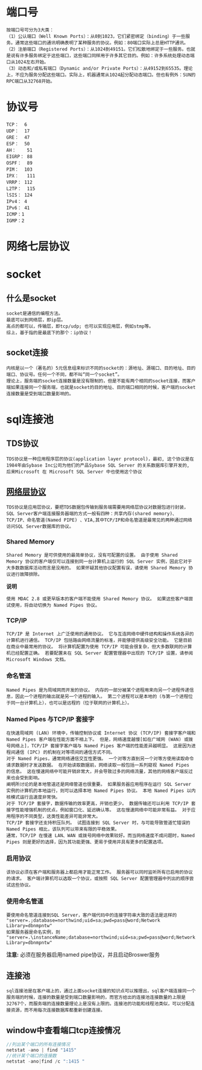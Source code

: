 # 端口号
    按端口号可分为3大类：
    （1）公认端口（Well Known Ports）：从0到1023，它们紧密绑定（binding）于一些服务。通常这些端口的通讯明确表明了某种服务的协议。例如：80端口实际上总是HTTP通讯。
    （2）注册端口（Registered Ports）：从1024到49151。它们松散地绑定于一些服务。也就是说有许多服务绑定于这些端口，这些端口同样用于许多其它目的。例如：许多系统处理动态端口从1024左右开始。
    （3）动态和/或私有端口（Dynamic and/or Private Ports）：从49152到65535。理论上，不应为服务分配这些端口。实际上，机器通常从1024起分配动态端口。但也有例外：SUN的RPC端口从32768开始。
# 协议号
    TCP：  6 
    UDP：  17
    GRE：  47
    ESP：  50
    AH：    51
    EIGRP： 88
    OSPF：  89
    PIM：  103
    IPX：   111
    VRRP： 112
    L2TP：  115
    lSIS： 124
    IPv4： 4
    IPv6： 41
    ICMP：1
    IGMP：2

# 网络七层协议
# socket
## 什么是socket
    socket是通信的编程方法。
    最底可以到网络层，即ip层。
    高点的都可以，传输层，即tcp/udp; 也可以实现应用层，例如stmp等。
    综上，基于指的是最底下的那个：ip协议！
## socket连接
    内核是以一个（著名的）5元信息组来标识不同的socket的：源地址、源端口、目的地址、目的端口、协议号。任何一个不同，都不叫“同一个socket”。
    理论上，服务端的socket连接数量是没有限制的，但是不能有两个相同的socket连接，而客户端如果连接同一个服务端，也就是socket的目的地址、目的端口相同的时候，客户端的socket连接数量是受到端口数量影响的。
# sql连接池
## TDS协议
    TDS协议是一种应用程序层的协议(application layer protocol)，最初, 这个协议是在1984年由Sybase Inc公司为他们的产品Sybase SQL Server 的关系数据库引擎开发的, 后来Microsoft 在 Microsoft SQL Server 中也使用这个协议
## [网络层协议](https://msdn.microsoft.com/zh-cn/library/ms187892.aspx)
    TDS协议是应用层协议，要把TDS数据包传输到服务端需要用网络层协议对数据包进行封装，SQL Server客户端连接服务器端的方式一般有四种：共享内存(shared memory)、TCP/IP、命名管道(Named PIPE) 、VIA,其中TCP/IP和命名管道是最常见的两种通过网络访问SQL Server数据库的协议。
### Shared Memory
    Shared Memory 是可供使用的最简单协议，没有可配置的设置。 由于使用 Shared Memory 协议的客户端仅可以连接到同一台计算机上运行的 SQL Server 实例，因此它对于大多数数据库活动而言是没用的。 如果怀疑其他协议配置有误，请使用 Shared Memory 协议进行故障排除。

**说明**
    
    使用 MDAC 2.8 或更早版本的客户端不能使用 Shared Memory 协议。 如果这些客户端尝试使用，将自动切换为 Named Pipes 协议。

### TCP/IP
    TCP/IP 是 Internet 上广泛使用的通用协议。 它与互连网络中硬件结构和操作系统各异的计算机进行通信。 TCP/IP 包括路由网络流量的标准，并能够提供高级安全功能。 它是目前在商业中最常用的协议。 将计算机配置为使用 TCP/IP 可能会很复杂，但大多数联网的计算机已经配置正确。 若要配置未在 SQL Server 配置管理器中出现的 TCP/IP 设置，请参阅 Microsoft Windows 文档。

### 命名管道
    Named Pipes 是为局域网而开发的协议。 内存的一部分被某个进程用来向另一个进程传递信息，因此一个进程的输出就是另一个进程的输入。 第二个进程可以是本地的（与第一个进程位于同一台计算机上），也可以是远程的（位于联网的计算机上）。

### Named Pipes 与TCP/IP 套接字
    在快速局域网 (LAN) 环境中，传输控制协议或 Internet 协议 (TCP/IP) 套接字客户端和 Named Pipes 客户端在性能方面不相上下。 但是，网络速度越慢[如在广域网 (WAN) 或拨号网络上]，TCP/IP 套接字客户端与 Named Pipes 客户端的性能差异越明显。 这是因为进程间通信 (IPC) 的机制在对等项间的通信方式不同。
    对于 Named Pipes，通常网络通信交互性更强。 一个对等方直到另一个对等方使用读取命令请求数据时才发送数据。 在开始读取数据前，网络读取一般包括一系列窥视 Named Pipes 的信息。 这在慢速网络中可能开销非常大，并会导致过多的网络流量，其他的网络客户端反过来也会受到影响。
    阐明所讨论的是本地管道还是网络管道也很重要。 如果服务器应用程序在运行 SQL Server 实例的计算机的本地运行，则可以选择本地 Named Pipes 协议。 本地 Named Pipes 以内核模式运行且速度非常快。
    对于 TCP/IP 套接字，数据传输的效率更高，开销也更少。 数据传输还可以利用 TCP/IP 套接字性能增强机制的优点，例如窗口化、延迟确认等。 这在慢速网络中可能非常有益。 对于应用程序的不同类型，这类性能差异可能非常大。
    TCP/IP 套接字还支持积压队列。 试图连接到 SQL Server 时，与可能导致管道忙错误的 Named Pipes 相比，该队列可以带来有限的平稳效果。
    通常，TCP/IP 在慢速 LAN、WAN 或拨号网络中效果较好。而当网络速度不成问题时，Named Pipes 则是更好的选择，因为其功能更强、更易于使用并具有更多的配置选项。

### 启用协议
    该协议必须在客户端和服务器上都启用才能正常工作。 服务器可以同时监听所有已启用的协议的请求。 客户端计算机可以选取一个协议，或按照 SQL Server 配置管理器中列出的顺序尝试这些协议。

### 使用命名管道
    要使用命名管道连接到SQL Server，客户端代码中的连接字符串大致的语法是这样的
    "server=.;database=northwind;uid=sa;pwd=pass@word;Network Library=dbnmpntw"
    如果服务器是命名实例，则
    "server=.\instanceName;database=northwind;uid=sa;pwd=pass@word;Network Library=dbnmpntw"

**注意:** 必须在服务器启用named pipe协议，并且启动Broswer服务
## 连接池
    sql连接池是在客户端上的，通过上面socket连接的知识点可以推理出，sql客户端连接同一个服务端的时候，连接的数量是受到端口数量影响的，而官方给出的连接池连接数量的上限是32767个，而服务端的连接数量理论上是没有上限的。连接池的功能和线程池类似，可以分配连接资源，而不用每次连接数据库都重新创建连接。

## window中查看端口tcp连接情况
```csharp
//列出某个端口的所有连接情况
netstat -ano | find "1415"
//统计某个端口的连接数
netstat -ano|find /c ":1415 "
```
